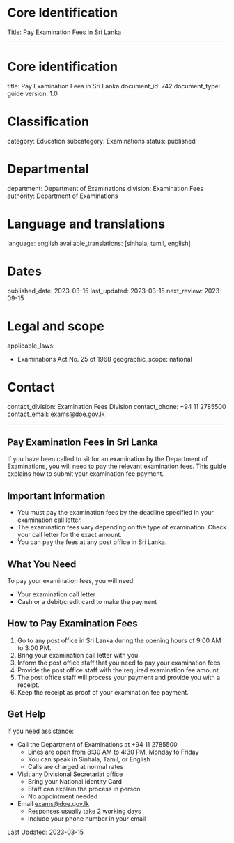 # Core Identification
Title: Pay Examination Fees in Sri Lanka

---
# Core identification
title: Pay Examination Fees in Sri Lanka
document_id: 742
document_type: guide
version: 1.0

# Classification
category: Education
subcategory: Examinations
status: published

# Departmental
department: Department of Examinations
division: Examination Fees
authority: Department of Examinations

# Language and translations
language: english
available_translations: [sinhala, tamil, english]

# Dates
published_date: 2023-03-15
last_updated: 2023-03-15
next_review: 2023-09-15

# Legal and scope
applicable_laws:
 - Examinations Act No. 25 of 1968
geographic_scope: national

# Contact
contact_division: Examination Fees Division
contact_phone: +94 11 2785500
contact_email: exams@doe.gov.lk

---

## Pay Examination Fees in Sri Lanka

If you have been called to sit for an examination by the Department of Examinations, you will need to pay the relevant examination fees. This guide explains how to submit your examination fee payment.

## Important Information

- You must pay the examination fees by the deadline specified in your examination call letter.
- The examination fees vary depending on the type of examination. Check your call letter for the exact amount.
- You can pay the fees at any post office in Sri Lanka.

## What You Need

To pay your examination fees, you will need:
- Your examination call letter
- Cash or a debit/credit card to make the payment

## How to Pay Examination Fees

1. Go to any post office in Sri Lanka during the opening hours of 9:00 AM to 3:00 PM.
2. Bring your examination call letter with you.
3. Inform the post office staff that you need to pay your examination fees.
4. Provide the post office staff with the required examination fee amount.
5. The post office staff will process your payment and provide you with a receipt.
6. Keep the receipt as proof of your examination fee payment.

## Get Help

If you need assistance:
- Call the Department of Examinations at +94 11 2785500
    - Lines are open from 8:30 AM to 4:30 PM, Monday to Friday
    - You can speak in Sinhala, Tamil, or English
    - Calls are charged at normal rates
- Visit any Divisional Secretariat office
    - Bring your National Identity Card
    - Staff can explain the process in person
    - No appointment needed
- Email exams@doe.gov.lk
    - Responses usually take 2 working days
    - Include your phone number in your email

Last Updated: 2023-03-15